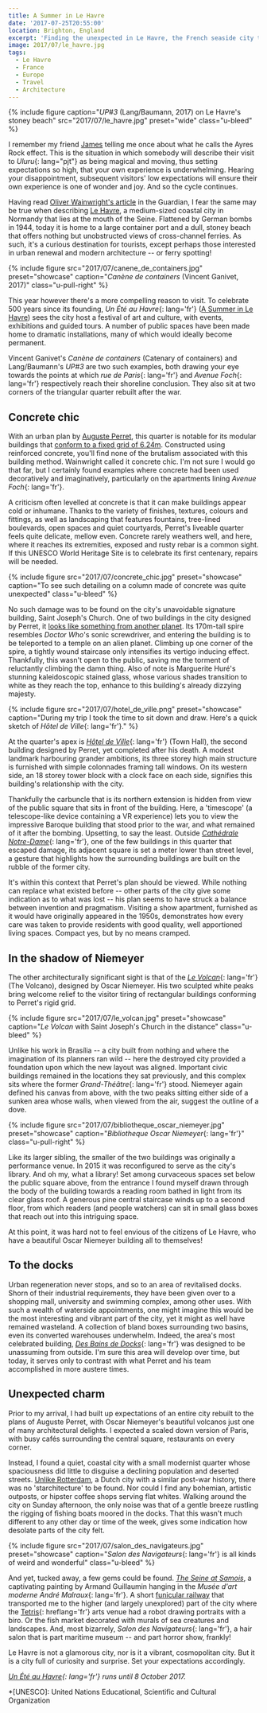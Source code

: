 ```yaml
---
title: A Summer in Le Havre
date: '2017-07-25T20:55:00'
location: Brighton, England
excerpt: 'Finding the unexpected in Le Havre, the French seaside city that''s full of surprises.'
image: 2017/07/le_havre.jpg
tags:
  - Le Havre
  - France
  - Europe
  - Travel
  - Architecture
---
```

{% include figure
  caption="<cite>UP#3</cite> (Lang/Baumann, 2017) on Le Havre's stoney beach"
  src="2017/07/le_havre.jpg"
  preset="wide"
  class="u-bleed"
%}

I remember my friend [James][1] telling me once about what he calls the Ayres Rock effect. This is the situation in which somebody will describe their visit to *Uluru*{: lang="pjt"} as being magical and moving, thus setting expectations so high, that your own experience is underwhelming. Hearing your disappointment, subsequent visitors' low expectations will ensure their own experience is one of wonder and joy. And so the cycle continues.

Having read [Oliver Wainwright's article][2] in the Guardian, I fear the same may be true when describing [Le Havre][3], a medium-sized coastal city in Normandy that lies at the mouth of the Seine. Flattened by German bombs in 1944, today it is home to a large container port and a dull, stoney beach that offers nothing but unobstructed views of cross-channel ferries. As such, it's a curious destination for tourists, except perhaps those interested in urban renewal and modern architecture -- or ferry spotting!

{% include figure
  src="2017/07/canene_de_containers.jpg"
  preset="showcase"
  caption="<cite lang='fr'>Canène de containers</cite> (Vincent Ganivet, 2017)"
  class="u-pull-right"
%}

This year however there's a more compelling reason to visit. To celebrate 500 years since its founding, *Un Été au Havre*{: lang='fr'} ([A Summer in Le Havre][4]) sees the city host a festival of art and culture, with events, exhibitions and guided tours. A number of public spaces have been made home to dramatic installations, many of which would ideally become permanent.

Vincent Ganivet's <cite lang='fr'>Canène de containers</cite> (Catenary of containers) and Lang/Baumann's <cite>UP#3</cite> are two such examples, both drawing your eye towards the points at which *rue de Paris*{: lang='fr'} and *Avenue Foch*{: lang='fr'} respectively reach their shoreline conclusion. They also sit at two corners of the triangular quarter rebuilt after the war.

## Concrete chic

With an urban plan by [Auguste Perret][5], this quarter is notable for its modular buildings that [conform to a fixed grid of 6.24m][6]. Constructed using reinforced concrete, you'll find none of the brutalism associated with this building method. Wainwright called it concrete chic. I'm not sure I would go that far, but I certainly found examples where concrete had been used decoratively and imaginatively, particularly on the apartments lining *Avenue Foch*{: lang='fr'}.

A criticism often levelled at concrete is that it can make buildings appear cold or inhumane. Thanks to the variety of finishes, textures, colours and fittings, as well as landscaping that features fountains, tree-lined boulevards, open spaces and quiet courtyards, Perret's liveable quarter feels quite delicate, mellow even. Concrete rarely weathers well, and here, where it reaches its extremities, exposed and rusty rebar is a common sight. If this UNESCO World Heritage Site is to celebrate its first centenary, repairs will be needed.

{% include figure
  src="2017/07/concrete_chic.jpg"
  preset="showcase"
  caption="To see such detailing on a column made of concrete was quite unexpected"
  class="u-bleed"
%}

No such damage was to be found on the city's unavoidable signature building, Saint Joseph's Church. One of two buildings in the city designed by Perret, it [looks like something from another planet][7]. Its 170m-tall spire resembles <cite>Doctor Who</cite>'s sonic screwdriver, and entering the building is to be teleported to a temple on an alien planet. Climbing up one corner of the spire, a tightly wound staircase only intensifies its vertigo inducing effect. Thankfully, this wasn't open to the public, saving me the torment of reluctantly climbing the damn thing. Also of note is Marguerite Huré's stunning kaleidoscopic stained glass, whose various shades transition to white as they reach the top, enhance to this building's already dizzying majesty.

{% include figure
  src="2017/07/hotel_de_ville.png"
  preset="showcase"
  caption="During my trip I took the time to sit down and draw. Here's a quick sketch of *Hôtel de Ville*{: lang='fr'}."
%}

At the quarter's apex is *[Hôtel de Ville][8]*{: lang='fr'} (Town Hall), the second building designed by Perret, yet completed after his death. A modest landmark harbouring grander ambitions, its three storey high main structure is furnished with simple colonnades framing tall windows. On its western side, an 18 storey tower block with a clock face on each side, signifies this building's relationship with the city.

Thankfully the carbuncle that is its northern extension is hidden from view of the public square that sits in front of the building. Here, a 'timescope' (a telescope-like device containing a VR experience) lets you to view the impressive Baroque building that stood prior to the war, and what remained of it after the bombing. Upsetting, to say the least. Outside *[Cathédrale Notre-Dame][9]*{: lang='fr'}, one of the few buildings in this quarter that escaped damage, its adjacent square is set a meter lower than street level, a gesture that highlights how the surrounding buildings are built on the rubble of the former city.

It's within this context that Perret's plan should be viewed. While nothing can replace what existed before -- other parts of the city give some indication as to what was lost -- his plan seems to have struck a balance between invention and pragmatism. Visiting a show apartment, furnished as it would have originally appeared in the 1950s, demonstrates how every care was taken to provide residents with good quality, well apportioned living spaces. Compact yes, but by no means cramped.

## In the shadow of Niemeyer

The other architecturally significant sight is that of the *[Le Volcan][10]*{: lang='fr'} (The Volcano), designed by Oscar Niemeyer. His two sculpted white peaks bring welcome relief to the visitor tiring of rectangular buildings conforming to Perret's rigid grid.

{% include figure
  src="2017/07/le_volcan.jpg"
  preset="showcase"
  caption="*Le Volcan* with Saint Joseph's Church in the distance"
  class="u-bleed"
%}

Unlike his work in Brasília -- a city built from nothing and where the imagination of its planners ran wild -- here the destroyed city provided a foundation upon which the new layout was aligned. Important civic buildings remained in the locations they sat previously, and this complex sits where the former *Grand-Théâtre*{: lang='fr'} stood. Niemeyer again defined his canvas from above, with the two peaks sitting either side of a sunken area whose walls, when viewed from the air, suggest the outline of a dove.

{% include figure
  src="2017/07/bibliotheque_oscar_niemeyer.jpg"
  preset="showcase"
  caption="*Bibliotheque Oscar Niemeyer*{: lang='fr'}"
  class="u-pull-right"
%}

Like its larger sibling, the smaller of the two buildings was originally a performance venue. In 2015 it was reconfigured to serve as the city's library. And oh my, what a library! Set among curvaceous spaces set below the public square above, from the entrance I found myself drawn through the body of the building towards a reading room bathed in light from its clear glass roof. A generous pine central staircase winds up to a second floor, from which readers (and people watchers) can sit in small glass boxes that reach out into this intriguing space.

At this point, it was hard not to feel envious of the citizens of Le Havre, who have a beautiful Oscar Niemeyer building all to themselves!

## To the docks

Urban regeneration never stops, and so to an area of revitalised docks. Shorn of their industrial requirements, they have been given over to a shopping mall, university and swimming complex, among other uses. With such a wealth of waterside appointments, one might imagine this would be the most interesting and vibrant part of the city, yet it might as well have remained wasteland. A collection of bland boxes surrounding two basins, even its converted warehouses underwhelm. Indeed, the area's most celebrated building, *[Des Bains de Docks][11]*{: lang='fr'} was designed to be unassuming from outside. I'm sure this area will develop over time, but today, it serves only to contrast with what Perret and his team accomplished in more austere times.

## Unexpected charm

Prior to my arrival, I had built up expectations of an entire city rebuilt to the plans of Auguste Perret, with Oscar Niemeyer's beautiful volcanos just one of many architectural delights. I expected a scaled down version of Paris, with busy cafés surrounding the central square, restaurants on every corner.

Instead, I found a quiet, coastal city with a small modernist quarter whose spaciousness did little to disguise a declining population and deserted streets. [Unlike Rotterdam][12], a Dutch city with a similar post-war history, there was no 'starchitecture' to be found. Nor could I find any bohemian, artistic outposts, or hipster coffee shops serving flat whites. Walking around the city on Sunday afternoon, the only noise was that of a gentle breeze rustling the rigging of fishing boats moored in the docks. That this wasn't much different to any other day or time of the week, gives some indication how desolate parts of the city felt.

{% include figure
  src="2017/07/salon_des_navigateurs.jpg"
  preset="showcase"
  caption="*Salon des Navigateurs*{: lang='fr'} is all kinds of weird and wonderful"
  class="u-bleed"
%}

And yet, tucked away, a few gems could be found. [<cite>The Seine at Samois</cite>][13], a captivating painting by Armand Guillaumin hanging in the *Musée d'art moderne André Malraux*{: lang='fr'}. A short [funicular railway][14] that transported me to the higher (and largely unexplored) part of the city where the [Tetris][15]{: hreflang='fr'} arts venue had a robot drawing portraits with a biro. Or the fish market decorated with murals of sea creatures and landscapes. And, most bizarrely, *Salon des Navigateurs*{: lang='fr'}, a hair salon that is part maritime museum -- and part horror show, frankly!

Le Havre is not a glamorous city, nor is it a vibrant, cosmopolitan city. But it is a city full of curiosity and surprise. Set your expectations accordingly.

*[Un Été au Havre][4]{: lang='fr'} runs until 8 October 2017.*

[1]: https://twitter.com/boxman
[2]: https://www.theguardian.com/travel/2017/may/14/le-havre-concrete-modern-architecture-500th-city-anniversary
[3]: https://en.wikipedia.org/wiki/Le_Havre
[4]: http://www.uneteauhavre2017.fr/en
[5]: https://en.wikipedia.org/wiki/Auguste_Perret
[6]: http://unesco.lehavre.fr/en/understand/the-structural-module-6-24-m
[7]: http://www.thisiscolossal.com/2011/08/st-josephs-church-le-havre/
[8]: http://unesco.lehavre.fr/en/discover/the-town-hall
[9]: http://unesco.lehavre.fr/en/discover/notre-dame-cathedral
[10]: http://unesco.lehavre.fr/en/discover/the-niemeyer-cultural-centre
[11]: https://www.flickr.com/photos/clementguillaume/sets/72157606331384720/
[12]: /2015/06/rotterdam
[13]: http://www.muma-lehavre.fr/en/collections/artworks-in-context/impressionism/guillaumin-seine-samois
[14]: https://en.wikipedia.org/wiki/Funiculaire_du_Havre
[15]: https://letetris.fr/

*[UNESCO]: United Nations Educational, Scientific and Cultural Organization
